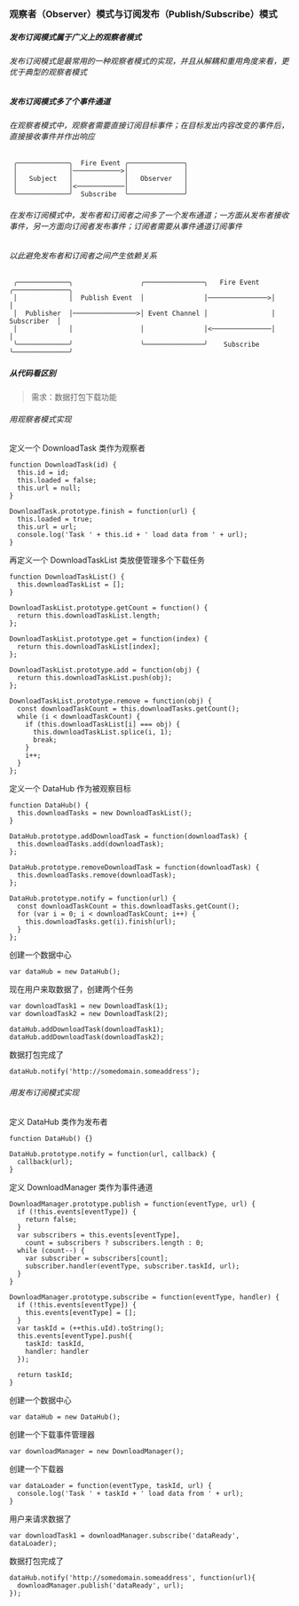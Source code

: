 ### 观察者（Observer）模式与订阅发布（Publish/Subscribe）模式
##### 发布订阅模式属于广义上的观察者模式
###### 发布订阅模式是最常用的一种观察者模式的实现，并且从解耦和重用角度来看，更优于典型的观察者模式
##### 发布订阅模式多了个事件通道
###### 在观察者模式中，观察者需要直接订阅目标事件；在目标发出内容改变的事件后，直接接收事件并作出响应

```
 ╭─────────────╮  Fire Event ╭──────────────╮
 │             │────────────>│              │
 │   Subject   │             │   Observer   │
 │             │<────────────│              │
 ╰─────────────╯  Subscribe  ╰──────────────╯
```

###### 在发布订阅模式中，发布者和订阅者之间多了一个发布通道；一方面从发布者接收事件，另一方面向订阅者发布事件；订阅者需要从事件通道订阅事件
###### 以此避免发布者和订阅者之间产生依赖关系

```
 ╭─────────────╮                 ╭───────────────╮   Fire Event   ╭──────────────╮
 │             │  Publish Event  │               │───────────────>│              │
 │  Publisher  │────────────────>│ Event Channel │                │  Subscriber  │
 │             │                 │               │<───────────────│              │
 ╰─────────────╯                 ╰───────────────╯    Subscribe   ╰──────────────╯
```
##### 从代码看区别
> 需求：数据打包下载功能
###### 用观察者模式实现
定义一个 DownloadTask 类作为观察者

```
function DownloadTask(id) {
  this.id = id;
  this.loaded = false;
  this.url = null;
}

DownloadTask.prototype.finish = function(url) {
  this.loaded = true;
  this.url = url;
  console.log('Task ' + this.id + ' load data from ' + url);
}
```
再定义一个 DownloadTaskList 类放便管理多个下载任务

```
function DownloadTaskList() {
  this.downloadTaskList = [];
}

DownloadTaskList.prototype.getCount = function() {
  return this.downloadTaskList.length;
};

DownloadTaskList.prototype.get = function(index) {
  return this.downloadTaskList[index];
};

DownloadTaskList.prototype.add = function(obj) {
  return this.downloadTaskList.push(obj);
};

DownloadTaskList.prototype.remove = function(obj) {
  const downloadTaskCount = this.downloadTasks.getCount();
  while (i < downloadTaskCount) {
    if (this.downloadTaskList[i] === obj) {
      this.downloadTaskList.splice(i, 1);
      break;
    }
    i++;
  }
};
```
定义一个 DataHub 作为被观察目标

```
function DataHub() {
  this.downloadTasks = new DownloadTaskList();
}

DataHub.prototype.addDownloadTask = function(downloadTask) {
  this.downloadTasks.add(downloadTask);
};

DataHub.prototype.removeDownloadTask = function(downloadTask) {
  this.downloadTasks.remove(downloadTask);
};

DataHub.prototype.notify = function(url) {
  const downloadTaskCount = this.downloadTasks.getCount();
  for (var i = 0; i < downloadTaskCount; i++) {
    this.downloadTasks.get(i).finish(url);
  }
};
```
创建一个数据中心

```
var dataHub = new DataHub();
```

现在用户来取数据了，创建两个任务

```
var downloadTask1 = new DownloadTask(1);
var downloadTask2 = new DownloadTask(2);

dataHub.addDownloadTask(downloadTask1);
dataHub.addDownloadTask(downloadTask2);
```
数据打包完成了

```
dataHub.notify('http://somedomain.someaddress');
```
###### 用发布订阅模式实现
定义 DataHub 类作为发布者

```
function DataHub() {}

DataHub.prototype.notify = function(url, callback) {
  callback(url);
}
```
定义 DownloadManager 类作为事件通道

```
DownloadManager.prototype.publish = function(eventType, url) {
  if (!this.events[eventType]) {
    return false;
  }
  var subscribers = this.events[eventType],
    count = subscribers ? subscribers.length : 0;
  while (count--) {
    var subscriber = subscribers[count];
    subscriber.handler(eventType, subscriber.taskId, url);
  }
}

DownloadManager.prototype.subscribe = function(eventType, handler) {
  if (!this.events[eventType]) {
    this.events[eventType] = [];
  }
  var taskId = (++this.uId).toString();
  this.events[eventType].push({
    taskId: taskId,
    handler: handler
  });

  return taskId;
}
```
创建一个数据中心

```
var dataHub = new DataHub();
```
创建一个下载事件管理器

```
var downloadManager = new DownloadManager();
```
创建一个下载器

```
var dataLoader = function(eventType, taskId, url) {
  console.log('Task ' + taskId + ' load data from ' + url);
}
```
用户来请求数据了

```
var downloadTask1 = downloadManager.subscribe('dataReady', dataLoader);
```
数据打包完成了

```
dataHub.notify('http://somedomain.someaddress', function(url){
  downloadManager.publish('dataReady', url);
});
```
